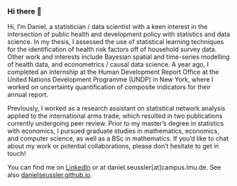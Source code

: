 ### Hi there 👋

Hi, I’m Daniel, a statistician / data scientist with a keen interest in the intersection of public health and development policy with statistics and data science. In my thesis, I assessed the use of statistical learning techniques for the identification of health risk factors off of household survey data. Other work and interests include Bayesian spatial and time-series modelling of health data, and econometrics / causal data science. A year ago, I completed an internship at the Human Development Report Office at the United Nations Development Programme (UNDP) in New York, where I worked on uncertainty quantification of composite indicators for their annual report.

Previously, I worked as a research assistant on statistical network analysis applied to the international arms trade, which resulted in two publications currently undergoing peer review. Prior to my master’s degree in statistics with economics, I pursued graduate studies in mathematics, economics, and computer science, as well as a BSc in mathematics. If you’d like to chat about my work or potential collaborations, please don’t hesitate to get in touch!

You can find me on [LinkedIn](https://www.linkedin.com/daniel-seussler/) or at daniel.seussler[at]campus.lmu.de. See also [danielseussler.github.io](https://danielseussler.github.io).

<!--
**danielseussler/danielseussler** is a ✨ _special_ ✨ repository because its `README.md` (this file) appears on your GitHub profile.

Here are some ideas to get you started:

- 🔭 I’m currently working on ...
- 🌱 I’m currently learning ...
- 👯 I’m looking to collaborate on ...
- 🤔 I’m looking for help with ...
- 💬 Ask me about ...
- 📫 How to reach me: ...
- 😄 Pronouns: ...
- ⚡ Fun fact: ...
-->
